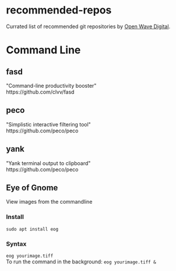 # recommended-repos
Currated list of recommended git repositories by <a href="https://www.openwavedigital.com">Open Wave Digital</a>.

<h1>Command Line</h1>
<h2>fasd</h2>
"Command-line productivity booster" <br>
https://github.com/clvv/fasd
<h2>peco</h2>
"Simplistic interactive filtering tool" <br>
https://github.com/peco/peco
<h2>yank</h2>
"Yank terminal output to clipboard" <br>
https://github.com/peco/peco
<h2>Eye of Gnome</h2>
View images from the commandline
<h3>Install</h2>
<code>sudo apt install eog</code>
<h3>Syntax</h3>
<code style="width: 10%">eog yourimage.tiff</code><br>
To run the command in the background:
<code>eog yourimage.tiff &</code>

